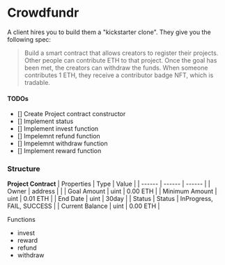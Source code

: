 # Crowdfundr
A client hires you to build them a "kickstarter clone". They give you the following spec:

> Build a smart contract that allows creators to register their projects. Other people can contribute ETH to that project. Once the goal has been met, the creators can withdraw the funds. When someone contributes 1 ETH, they receive a contributor badge NFT, which is tradable.

#### TODOs
- [] Create Project contract constructor
- [] Implement status
- [] Implement invest function
- [] Impelemnt refund function
- [] Impelemnt withdraw function
- [] Implement reward function

### Structure
**Project Contract**
| Properties | Type | Value |
| ------ | ------ | ------ |
| Owner | address | |
| Goal Amount | uint | 0.00 ETH |
| Minimum Amount | uint | 0.01 ETH |
| End Date | uint | 30day |
| Status | Status | InProgress, FAIL, SUCCESS |
| Current Balance | uint | 0.00 ETH |

Functions
- invest
- reward
- refund
- withdraw